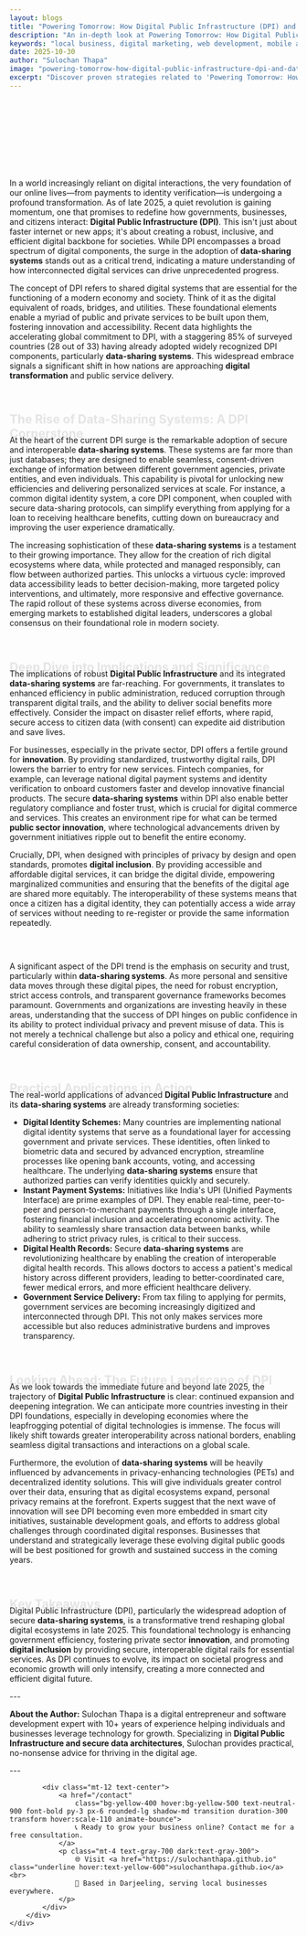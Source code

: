 ```yaml
---
layout: blogs
title: "Powering Tomorrow: How Digital Public Infrastructure (DPI) and Data-Sharing are Reshaping Our Digital Future"
description: "An in-depth look at Powering Tomorrow: How Digital Public Infrastructure (DPI) and Data-Sharing are Reshaping Our Digital Future. Discover expert strategies and tips to help your local business thrive in the digital landscape."
keywords: "local business, digital marketing, web development, mobile app, SEO, online growth, powering, tomorrow, how, digital, public, infrastructure, dpi, and, data, sharing, are, reshaping, our, digital, future"
date: 2025-10-30
author: "Sulochan Thapa"
image: "powering-tomorrow-how-digital-public-infrastructure-dpi-and-data-sharing-are-reshaping-our-digital-future.jpg"
excerpt: "Discover proven strategies related to 'Powering Tomorrow: How Digital Public Infrastructure (DPI) and Data-Sharing are Reshaping Our Digital Future' that local businesses can implement to boost their online presence and attract more customers."
---
```

<section class="relative py-16 bg-gray-100 dark:bg-gray-900 overflow-hidden">
    <div class="absolute inset-0 bg-cover bg-center bg-fixed opacity-20"
        style="background-image: url('{{ site.baseurl }}/assets/images/powering-tomorrow-how-digital-public-infrastructure-dpi-and-data-sharing-are-reshaping-our-digital-future-bg.jpg');">
    </div>
    <div class="relative container mx-auto px-6 text-center animate-fadeIn">
        <h1 class="text-4xl font-bold text-gray-900 dark:text-white">Powering Tomorrow: How Digital Public Infrastructure (DPI) and Data-Sharing are Reshaping Our Digital Future</h1>
        <p class="mt-4 text-lg text-gray-700 dark:text-gray-300">
            Expert Tips for Local Business Growth
        </p>
    </div>
</section>

<section class="py-16 bg-white dark:bg-gray-900">
    <div class="container mx-auto px-6">
        <div class="max-w-4xl mx-auto">
            <p class="mt-4 text-gray-700 dark:text-gray-300">In a world increasingly reliant on digital interactions, the very foundation of our online lives—from payments to identity verification—is undergoing a profound transformation. As of late 2025, a quiet revolution is gaining momentum, one that promises to redefine how governments, businesses, and citizens interact: <strong>Digital Public Infrastructure (DPI)</strong>. This isn't just about faster internet or new apps; it's about creating a robust, inclusive, and efficient digital backbone for societies. While DPI encompasses a broad spectrum of digital components, the surge in the adoption of <strong>data-sharing systems</strong> stands out as a critical trend, indicating a mature understanding of how interconnected digital services can drive unprecedented progress.</p>
<p class="mt-4 text-gray-700 dark:text-gray-300">The concept of DPI refers to shared digital systems that are essential for the functioning of a modern economy and society. Think of it as the digital equivalent of roads, bridges, and utilities. These foundational elements enable a myriad of public and private services to be built upon them, fostering innovation and accessibility. Recent data highlights the accelerating global commitment to DPI, with a staggering 85% of surveyed countries (28 out of 33) having already adopted widely recognized DPI components, particularly <strong>data-sharing systems</strong>. This widespread embrace signals a significant shift in how nations are approaching <strong>digital transformation</strong> and public service delivery.</p>
<h2 class="text-2xl font-semibold text-gray-900 dark:text-white mt-8 animate-slideUp">The Rise of Data-Sharing Systems: A DPI Cornerstone</h2>
<p class="mt-4 text-gray-700 dark:text-gray-300">At the heart of the current DPI surge is the remarkable adoption of secure and interoperable <strong>data-sharing systems</strong>. These systems are far more than just databases; they are designed to enable seamless, consent-driven exchange of information between different government agencies, private entities, and even individuals. This capability is pivotal for unlocking new efficiencies and delivering personalized services at scale. For instance, a common digital identity system, a core DPI component, when coupled with secure data-sharing protocols, can simplify everything from applying for a loan to receiving healthcare benefits, cutting down on bureaucracy and improving the user experience dramatically.</p>
<p class="mt-4 text-gray-700 dark:text-gray-300">The increasing sophistication of these <strong>data-sharing systems</strong> is a testament to their growing importance. They allow for the creation of rich digital ecosystems where data, while protected and managed responsibly, can flow between authorized parties. This unlocks a virtuous cycle: improved data accessibility leads to better decision-making, more targeted policy interventions, and ultimately, more responsive and effective governance. The rapid rollout of these systems across diverse economies, from emerging markets to established digital leaders, underscores a global consensus on their foundational role in modern society.</p>
<h2 class="text-2xl font-semibold text-gray-900 dark:text-white mt-8 animate-slideUp">Deep Dive into Implications and Significance</h2>
<p class="mt-4 text-gray-700 dark:text-gray-300">The implications of robust <strong>Digital Public Infrastructure</strong> and its integrated <strong>data-sharing systems</strong> are far-reaching. For governments, it translates to enhanced efficiency in public administration, reduced corruption through transparent digital trails, and the ability to deliver social benefits more effectively. Consider the impact on disaster relief efforts, where rapid, secure access to citizen data (with consent) can expedite aid distribution and save lives.</p>
<p class="mt-4 text-gray-700 dark:text-gray-300">For businesses, especially in the private sector, DPI offers a fertile ground for <strong>innovation</strong>. By providing standardized, trustworthy digital rails, DPI lowers the barrier to entry for new services. Fintech companies, for example, can leverage national digital payment systems and identity verification to onboard customers faster and develop innovative financial products. The secure <strong>data-sharing systems</strong> within DPI also enable better regulatory compliance and foster trust, which is crucial for digital commerce and services. This creates an environment ripe for what can be termed <strong>public sector innovation</strong>, where technological advancements driven by government initiatives ripple out to benefit the entire economy.</p>
<p class="mt-4 text-gray-700 dark:text-gray-300">Crucially, DPI, when designed with principles of privacy by design and open standards, promotes <strong>digital inclusion</strong>. By providing accessible and affordable digital services, it can bridge the digital divide, empowering marginalized communities and ensuring that the benefits of the digital age are shared more equitably. The interoperability of these systems means that once a citizen has a digital identity, they can potentially access a wide array of services without needing to re-register or provide the same information repeatedly.</p>
<h3 class="text-xl font-semibold text-gray-900 dark:text-white mt-6 animate-fadeIn">Building Trust Through Secure Data Exchange</h3>
<p class="mt-4 text-gray-700 dark:text-gray-300">A significant aspect of the DPI trend is the emphasis on security and trust, particularly within <strong>data-sharing systems</strong>. As more personal and sensitive data moves through these digital pipes, the need for robust encryption, strict access controls, and transparent governance frameworks becomes paramount. Governments and organizations are investing heavily in these areas, understanding that the success of DPI hinges on public confidence in its ability to protect individual privacy and prevent misuse of data. This is not merely a technical challenge but also a policy and ethical one, requiring careful consideration of data ownership, consent, and accountability.</p>
<h2 class="text-2xl font-semibold text-gray-900 dark:text-white mt-8 animate-slideUp">Practical Applications in Action</h2>
<p class="mt-4 text-gray-700 dark:text-gray-300">The real-world applications of advanced <strong>Digital Public Infrastructure</strong> and its <strong>data-sharing systems</strong> are already transforming societies:</p>
<ul class="list-disc list-inside mt-4 text-gray-700 dark:text-gray-300">
<li>  <strong>Digital Identity Schemes:</strong> Many countries are implementing national digital identity systems that serve as a foundational layer for accessing government and private services. These identities, often linked to biometric data and secured by advanced encryption, streamline processes like opening bank accounts, voting, and accessing healthcare. The underlying <strong>data-sharing systems</strong> ensure that authorized parties can verify identities quickly and securely.</li>
<li>  <strong>Instant Payment Systems:</strong> Initiatives like India's UPI (Unified Payments Interface) are prime examples of DPI. They enable real-time, peer-to-peer and person-to-merchant payments through a single interface, fostering financial inclusion and accelerating economic activity. The ability to seamlessly share transaction data between banks, while adhering to strict privacy rules, is critical to their success.</li>
<li>  <strong>Digital Health Records:</strong> Secure <strong>data-sharing systems</strong> are revolutionizing healthcare by enabling the creation of interoperable digital health records. This allows doctors to access a patient's medical history across different providers, leading to better-coordinated care, fewer medical errors, and more efficient healthcare delivery.</li>
<li>  <strong>Government Service Delivery:</strong> From tax filing to applying for permits, government services are becoming increasingly digitized and interconnected through DPI. This not only makes services more accessible but also reduces administrative burdens and improves transparency.</li>
</ul>
<h2 class="text-2xl font-semibold text-gray-900 dark:text-white mt-8 animate-slideUp">Looking Ahead: The Future Landscape of DPI</h2>
<p class="mt-4 text-gray-700 dark:text-gray-300">As we look towards the immediate future and beyond late 2025, the trajectory of <strong>Digital Public Infrastructure</strong> is clear: continued expansion and deepening integration. We can anticipate more countries investing in their DPI foundations, especially in developing economies where the leapfrogging potential of digital technologies is immense. The focus will likely shift towards greater interoperability across national borders, enabling seamless digital transactions and interactions on a global scale.</p>
<p class="mt-4 text-gray-700 dark:text-gray-300">Furthermore, the evolution of <strong>data-sharing systems</strong> will be heavily influenced by advancements in privacy-enhancing technologies (PETs) and decentralized identity solutions. This will give individuals greater control over their data, ensuring that as digital ecosystems expand, personal privacy remains at the forefront. Experts suggest that the next wave of innovation will see DPI becoming even more embedded in smart city initiatives, sustainable development goals, and efforts to address global challenges through coordinated digital responses. Businesses that understand and strategically leverage these evolving digital public goods will be best positioned for growth and sustained success in the coming years.</p>
<h2 class="text-2xl font-semibold text-gray-900 dark:text-white mt-8 animate-slideUp">Key Takeaways</h2>
<p class="mt-4 text-gray-700 dark:text-gray-300">Digital Public Infrastructure (DPI), particularly the widespread adoption of secure <strong>data-sharing systems</strong>, is a transformative trend reshaping global digital ecosystems in late 2025. This foundational technology is enhancing government efficiency, fostering private sector <strong>innovation</strong>, and promoting <strong>digital inclusion</strong> by providing secure, interoperable digital rails for essential services. As DPI continues to evolve, its impact on societal progress and economic growth will only intensify, creating a more connected and efficient digital future.</p>
<p class="mt-4 text-gray-700 dark:text-gray-300">---</p>
<p class="mt-4 text-gray-700 dark:text-gray-300"><strong>About the Author:</strong> Sulochan Thapa is a digital entrepreneur and software development expert with 10+ years of experience helping individuals and businesses leverage technology for growth. Specializing in <strong>Digital Public Infrastructure and secure data architectures</strong>, Sulochan provides practical, no-nonsense advice for thriving in the digital age.</p>
<p class="mt-4 text-gray-700 dark:text-gray-300">---</p>

            
            <div class="mt-12 text-center">
                <a href="/contact"
                    class="bg-yellow-400 hover:bg-yellow-500 text-neutral-900 font-bold py-3 px-6 rounded-lg shadow-md transition duration-300 transform hover:scale-110 animate-bounce">
                    📞 Ready to grow your business online? Contact me for a free consultation.
                </a>
                <p class="mt-4 text-gray-700 dark:text-gray-300">
                    🌐 Visit <a href="https://sulochanthapa.github.io" class="underline hover:text-yellow-600">sulochanthapa.github.io</a><br>
                    📍 Based in Darjeeling, serving local businesses everywhere.
                </p>
            </div>
        </div>
    </div>
</section>

<style>
@keyframes fadeIn {
    from { opacity: 0; }
    to { opacity: 1; }
}
@keyframes slideUp {
    from { transform: translateY(30px); opacity: 0; }
    to { transform: translateY(0); opacity: 1; }
}
.animate-fadeIn { animation: fadeIn 1.5s ease-in-out; }
.animate-slideUp { animation: slideUp 1s ease-out; }
</style>